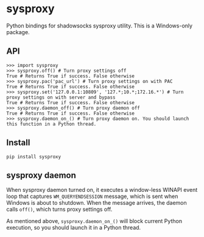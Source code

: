 # sysproxy

Python bindings for shadowsocks sysproxy utility. This is a Windows-only package.

## API

```pycon
>>> import sysproxy
>>> sysproxy.off() # Turn proxy settings off
True # Returns True if success. False otherwise
>>> sysproxy.pac('pac_url') # Turn proxy settings on with PAC
True # Returns True if success. False otherwise
>>> sysproxy.set('127.0.0.1:10809', '127.*;10.*;172.16.*') # Turn proxy settings on with server and bypass
True # Returns True if success. False otherwise
>>> sysproxy.daemon_off() # Turn proxy daemon off
True # Returns True if success. False otherwise
>>> sysproxy.daemon_on_() # Turn proxy daemon on. You should launch this function in a Python thread.
```

## Install

```
pip install sysproxy
```

## sysproxy daemon

When sysproxy daemon turned on, it executes a window-less WINAPI event loop that captures `WM_QUERYENDSESSION` message,
which is sent when Windows is about to shutdown. When the message arrives, the daemon calls `off()`, which turns proxy
settings off.

As mentioned above, `sysproxy.daemon_on_()` will block current Python execution, so you should launch it in a Python
thread.
